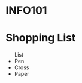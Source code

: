 # INFO101 

<h1> Shopping List </h1>
	<ul>List
	<li> Pen </li>
	<li> Cross </li>
	<li> Paper </li>
	<ul/>
